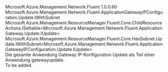 <Type Name="IUpdate" FullName="Microsoft.Azure.Management.Network.Fluent.ApplicationGatewayIPConfiguration.Update.IUpdate">
  <TypeSignature Language="C#" Value="public interface IUpdate : Microsoft.Azure.Management.Network.Fluent.ApplicationGatewayIPConfiguration.Update.IWithSubnet, Microsoft.Azure.Management.ResourceManager.Fluent.Core.ChildResourceActions.ISettable&lt;Microsoft.Azure.Management.Network.Fluent.ApplicationGateway.Update.IUpdate&gt;, Microsoft.Azure.Management.ResourceManager.Fluent.Core.HasSubnet.Update.IWithSubnet&lt;Microsoft.Azure.Management.Network.Fluent.ApplicationGatewayIPConfiguration.Update.IUpdate&gt;" />
  <TypeSignature Language="ILAsm" Value=".class public interface auto ansi abstract IUpdate implements class Microsoft.Azure.Management.Network.Fluent.ApplicationGatewayIPConfiguration.Update.IWithSubnet, class Microsoft.Azure.Management.ResourceManager.Fluent.Core.ChildResourceActions.ISettable`1&lt;class Microsoft.Azure.Management.Network.Fluent.ApplicationGateway.Update.IUpdate&gt;, class Microsoft.Azure.Management.ResourceManager.Fluent.Core.HasSubnet.Update.IWithSubnet`1&lt;class Microsoft.Azure.Management.Network.Fluent.ApplicationGatewayIPConfiguration.Update.IUpdate&gt;" />
  <TypeSignature Language="DocId" Value="T:Microsoft.Azure.Management.Network.Fluent.ApplicationGatewayIPConfiguration.Update.IUpdate" />
  <TypeSignature Language="VB.NET" Value="Public Interface IUpdate&#xA;Implements ISettable(Of IUpdate), IWithSubnet, IWithSubnet(Of IUpdate)" />
  <TypeSignature Language="F#" Value="type IUpdate = interface&#xA;    interface ISettable&lt;IUpdate&gt;&#xA;    interface IWithSubnet&#xA;    interface IWithSubnet&lt;IUpdate&gt;" />
  <AssemblyInfo>
    <AssemblyName>Microsoft.Azure.Management.Network.Fluent</AssemblyName>
    <AssemblyVersion>1.0.0.60</AssemblyVersion>
  </AssemblyInfo>
  <Interfaces>
    <Interface>
      <InterfaceName>Microsoft.Azure.Management.Network.Fluent.ApplicationGatewayIPConfiguration.Update.IWithSubnet</InterfaceName>
    </Interface>
    <Interface>
      <InterfaceName>Microsoft.Azure.Management.ResourceManager.Fluent.Core.ChildResourceActions.ISettable&lt;Microsoft.Azure.Management.Network.Fluent.ApplicationGateway.Update.IUpdate&gt;</InterfaceName>
    </Interface>
    <Interface>
      <InterfaceName>Microsoft.Azure.Management.ResourceManager.Fluent.Core.HasSubnet.Update.IWithSubnet&lt;Microsoft.Azure.Management.Network.Fluent.ApplicationGatewayIPConfiguration.Update.IUpdate&gt;</InterfaceName>
    </Interface>
  </Interfaces>
  <Docs>
    <summary>
            Die gesamte Anwendung Gateway IP-Konfiguration Update als Teil einer Anwendung gatewayupdate.
            </summary>
    <remarks>To be added.</remarks>
  </Docs>
  <Members />
</Type>